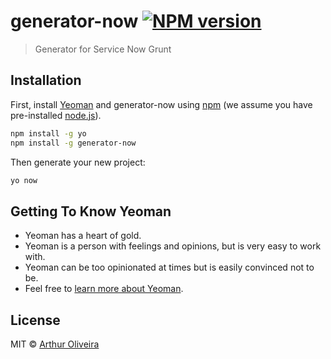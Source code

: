 # generator-now [![NPM version][npm-image]][npm-url]
> Generator for Service Now Grunt 

## Installation

First, install [Yeoman](http://yeoman.io) and generator-now using [npm](https://www.npmjs.com/) (we assume you have pre-installed [node.js](https://nodejs.org/)).

```bash
npm install -g yo
npm install -g generator-now
```

Then generate your new project:

```bash
yo now
```

## Getting To Know Yeoman

 * Yeoman has a heart of gold.
 * Yeoman is a person with feelings and opinions, but is very easy to work with.
 * Yeoman can be too opinionated at times but is easily convinced not to be.
 * Feel free to [learn more about Yeoman](http://yeoman.io/).

## License

MIT © [Arthur Oliveira]()


[npm-image]: https://badge.fury.io/js/generator-now.svg
[npm-url]: https://npmjs.org/package/generator-now
[travis-image]: https://travis-ci.org//generator-now.svg?branch=master
[travis-url]: https://travis-ci.org//generator-now
[daviddm-image]: https://david-dm.org//generator-now.svg?theme=shields.io
[daviddm-url]: https://david-dm.org//generator-now
[coveralls-image]: https://coveralls.io/repos//generator-now/badge.svg
[coveralls-url]: https://coveralls.io/r//generator-now
